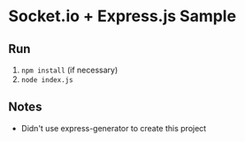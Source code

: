 # Socket.io + Express.js Sample

## Run

1. `npm install` (if necessary)
1. `node index.js`

## Notes

- Didn't use express-generator to create this project

